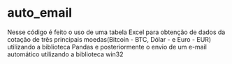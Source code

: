 # auto_email
Nesse código é feito o uso de uma tabela Excel para obtenção de dados da cotação de três principais moedas(Bitcoin - BTC, Dólar - e Euro - EUR) utilizando a biblioteca Pandas e posteriormente o envio de um e-mail automático utilizando a biblioteca win32
